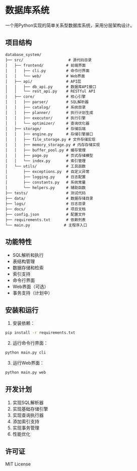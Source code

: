 # 数据库系统

一个用Python实现的简单关系型数据库系统，采用分层架构设计。

## 项目结构

```
database_system/
├── src/                    # 源代码目录
│   ├── frontend/          # 前端界面
│   │   ├── cli.py         # 命令行界面
│   │   └── web/           # Web界面
│   ├── api/               # API层
│   │   ├── db_api.py      # 数据库API接口
│   │   └── rest_api.py    # RESTful API
│   ├── core/              # 核心引擎
│   │   ├── parser/        # SQL解析器
│   │   ├── catalog/       # 系统目录
│   │   ├── planner/       # 执行计划生成
│   │   ├── executor/      # 执行引擎
│   │   └── optimizer/     # 查询优化器
│   ├── storage/           # 存储后端
│   │   ├── engine.py      # 存储引擎接口
│   │   ├── file_storage.py # 文件存储实现
│   │   ├── memory_storage.py # 内存存储实现
│   │   ├── buffer_pool.py # 缓存管理
│   │   ├── page.py        # 页式存储模型
│   │   └── index.py       # 索引管理
│   └── utils/             # 工具函数
│       ├── exceptions.py  # 自定义异常
│       ├── logging.py     # 日志配置
│       ├── constants.py   # 系统常量
│       └── helpers.py     # 辅助函数
├── tests/                 # 测试代码
├── data/                  # 数据存储目录
├── logs/                  # 日志目录
├── docs/                  # 项目文档
├── config.json            # 配置文件
├── requirements.txt       # 依赖列表
└── main.py               # 主程序入口
```

## 功能特性

- SQL解析和执行
- 表结构管理
- 数据存储和检索
- 索引支持
- 命令行界面
- Web界面（可选）
- 事务支持（计划中）

## 安装和运行

1. 安装依赖：
```bash
pip install -r requirements.txt
```

2. 运行命令行界面：
```bash
python main.py cli
```

3. 运行Web界面：
```bash
python main.py web
```

## 开发计划

1. 实现SQL解析器
2. 实现基础存储引擎
3. 实现查询执行器
4. 添加索引支持
5. 实现事务管理
6. 性能优化

## 许可证

MIT License
